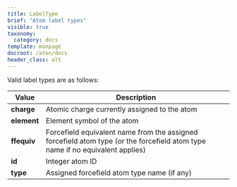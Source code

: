 ```yaml
---
title: LabelType
brief: "Atom label types"
visible: true
taxonomy:
  category: docs
template: manpage
docroot: /aten/docs
header_class: alt
---
```


Valid label types are as follows:
 
| Value | Description |
|-------|-------------|
| **charge** | Atomic charge currently assigned to the atom |
| **element** | Element symbol of the atom |
| **ffequiv** | Forcefield equivalent name from the assigned forcefield atom type (or the forcefield atom type name if no equivalent applies) |
| **id** | Integer atom ID |
| **type** | Assigned forcefield atom type name (if any) |

